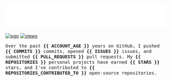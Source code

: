<img src="assets/greet.svg" alt=":wave:" />

[![pgp](https://img.shields.io/badge/pgp-2DF3B19C5ECD583A-313131?style=flat&labelColor=545454&color=313131)](https://github.com/aarsxx.gpg)  [![views](https://komarev.com/ghpvc/?username=aarsxx&style=flat&color=313131&label=views&abbreviated=true)](https://github.com/aarsxx) 

<samp> Over the past  **{{ ACCOUNT_AGE }}** years on GitHub, I pushed **{{ COMMITS }}** commits, opened **{{ ISSUES }}** issues, and submitted  **{{ PULL_REQUESTS }}** pull requests. My **{{ REPOSITORIES }}** personal projects have earned **{{ STARS }}** stars, and I've contributed to  **{{ REPOSITORIES_CONTRIBUTED_TO }}** open-source repositories. </samp>
